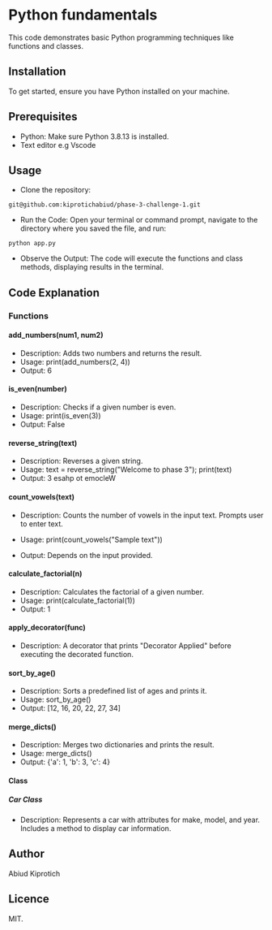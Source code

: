 # Python fundamentals
This code demonstrates basic Python programming techniques like functions and classes.

## Installation
To get started, ensure you have Python installed on your machine.

## Prerequisites
- Python: Make sure Python 3.8.13 is installed. 
- Text editor e.g Vscode
## Usage
- Clone the repository:
  
`git@github.com:kiprotichabiud/phase-3-challenge-1.git`
- Run the Code: Open your terminal or command prompt, navigate to the directory where you saved the file, and run:


`python app.py`
- Observe the Output: The code will execute the functions and class methods, displaying results in the terminal.

## Code Explanation
###  Functions
#### add_numbers(num1, num2)

-  Description: Adds two numbers and returns the result.
- Usage: print(add_numbers(2, 4))
- Output: 6
#### is_even(number)

- Description: Checks if a given number is even.
- Usage: print(is_even(3))
- Output: False
#### reverse_string(text)

- Description: Reverses a given string.
- Usage: text = reverse_string("Welcome to phase 3"); print(text)
- Output: 3 esahp ot emocleW
#### count_vowels(text)

-  Description: Counts the number of vowels in the input text. Prompts user to enter text.
- Usage: print(count_vowels("Sample text"))
  
- Output: Depends on the input provided.
#### calculate_factorial(n)

-  Description: Calculates the factorial of a given number.
- Usage: print(calculate_factorial(1))
- Output: 1

#### apply_decorator(func)
- Description: A decorator that prints "Decorator Applied" before executing the decorated function.


#### sort_by_age()

-  Description: Sorts a predefined list of ages and prints it.
- Usage: sort_by_age()
- Output: [12, 16, 20, 22, 27, 34]
#### merge_dicts()

-  Description: Merges two dictionaries and prints the result.
- Usage: merge_dicts()
- Output: {'a': 1, 'b': 3, 'c': 4}
#### Class
##### Car Class
- Description: Represents a car with attributes for make, model, and year. Includes a method to display car information.
## Author
Abiud Kiprotich

## Licence 
MIT.
